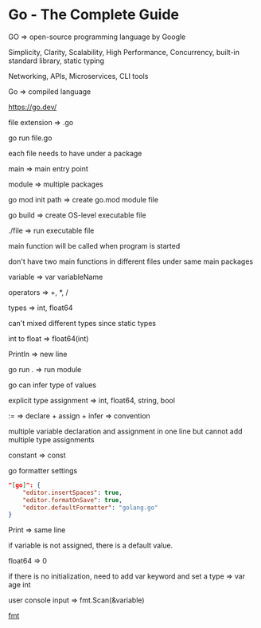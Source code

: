 # Go - The Complete Guide

GO => open-source programming language by Google

Simplicity, Clarity, Scalability, High Performance, Concurrency, built-in standard library, static typing

Networking, APIs, Microservices, CLI tools

Go => compiled language

<https://go.dev/>

file extension => .go

go run file.go

each file needs to have under a package

main => main entry point

module => multiple packages

go mod init path => create go.mod module file

go build => create OS-level executable file

./file => run executable file

main function will be called when program is started

don't have two main functions in different files under same main packages

variable => var variableName

operators => +, *, /

types => int, float64

can't mixed different types since static types

int to float => float64(int)

Println => new line

go run . => run module

go can infer type of values

explicit type assignment => int, float64, string, bool

:= => declare + assign + infer => convention

multiple variable declaration and assignment in one line but cannot add multiple type assignments

constant => const

go formatter settings

```json
"[go]": {
    "editor.insertSpaces": true,
    "editor.formatOnSave": true,
    "editor.defaultFormatter": "golang.go"
}
```

Print => same line

if variable is not assigned, there is a default value.

float64 => 0

if there is no initialization, need to add var keyword and set a type => var age int

user console input => fmt.Scan(&variable)

[fmt](https://pkg.go.dev/fmt)
